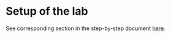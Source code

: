 # Setup of the lab

See corresponding section in the step-by-step document [here](./Sitecore%20on%20Azure%20PaaS%20services%20-%20Hands-on%20Lab.pdf).